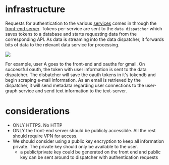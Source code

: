 # infrastructure

Requests for authentication to the various [services](availible_data.md) comes
in through the [front-end
server](https://github.com/wannabeCitizen/quantifiedSelf).  Tokens per-service
are sent to the `data dispatcher` which saves tokens to a database and starts
requesting data from the corresponding API.  As data is streaming into the data
dispatcher, it forwards bits of data to the relevant data service for
processing.

![](figures/infrastructure.png)

For example, user A goes to the front-end and oauths for gmail.  On successful
oauth, the token with user information is sent to the data dispatcher.  The
disbatcher will save the oauth tokens in it's tokendb and begin scraping e-mail
information.  As an email is retrieved by the dispatcher, it will send metadata
regarding user connections to the user-graph service and send text information
to the text-server.

# considerations

- ONLY HTTPS. No HTTP
- ONLY the front-end server should be publicly accessible.  All the rest should
  require VPN for access.
- We should consider using a public key encryption to keep all information
  private.  The private key should only be available to the user.
    - a public/private key could be generated on the front end and public key
      can be sent around to dispatcher with authentication requests

